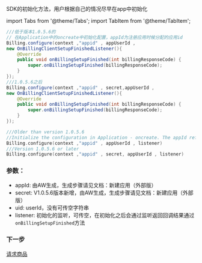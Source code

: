 

SDK的初始化方法，用户根据自己的情况尽早在app中初始化

import Tabs from '@theme/Tabs';
import TabItem from '@theme/TabItem';

<Tabs>
  <TabItem value="Java" label="Java" default>

```Java
///低于版本1.0.5.6的
// 在Application中的oncreate中初始化配置，appId为注册应用时候分配的应用id
Billing.configure(context ,"appid" , appUserId , 
new OnBillingClientSetupFinishedListener(){
    @Override
    public void onBillingSetupFinished(int billingResponseCode) {
        super.onBillingSetupFinished(billingResponseCode);
    }
});
///1.0.5.6之后
Billing.configure(context ,"appid" , secret,appUserId , 
new OnBillingClientSetupFinishedListener(){
    @Override
    public void onBillingSetupFinished(int billingResponseCode) {
        super.onBillingSetupFinished(billingResponseCode);
    }
});
```
  </TabItem>
  <TabItem value="Kotlin" label="Kotlin">

```Kotlin
///Older than version 1.0.5.6
//Initialize the configuration in Application - oncreate. The appId refers to the ID you received when registering. 
Billing.configure(context ,"appid" , appUserId , listener)
///Version 1.0.5.6 or later
Billing.configure(context ,"appid" , secret, appUserId , listener)
```
  </TabItem>

</Tabs>



### 参数：
- appId: 由AW生成，生成步骤请见文档：新建应用（外部版） 
- secret: V1.0.5.6版本新增，由AW生成，生成步骤请见文档：新建应用（外部版） 
- uid: userId，没有可传空字符串
- listener: 初始化的监听，可传空，在初始化之后会通过监听返回回调结果通过
`onBillingSetupFinished`方法



### 下一步

[请求商品](/DisplayingProducts/Android.md)